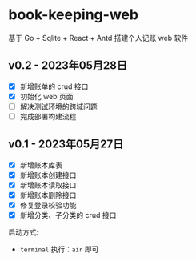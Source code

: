 # book-keeping-web

基于 Go + Sqlite + React + Antd 搭建个人记账 web 软件

## v0.2 - 2023年05月28日
- [x] 新增账单的 crud 接口
- [x] 初始化 web 页面
- [ ] 解决测试环境的跨域问题
- [ ] 完成部署构建流程

## v0.1 - 2023年05月27日
- [x] 新增账本库表
- [x] 新增账本创建接口
- [x] 新增账本读取接口
- [x] 新增账本删除接口
- [x] 修复登录校验功能
- [x] 新增分类、子分类的 crud 接口

启动方式:
- `terminal` 执行：`air` 即可